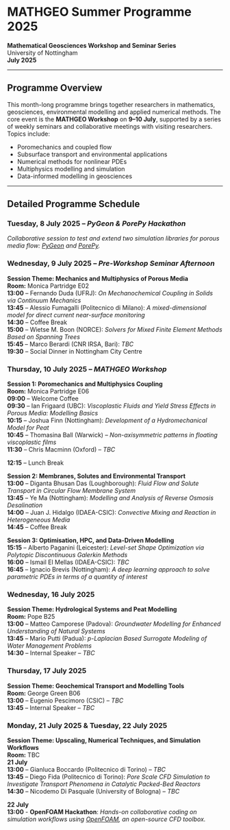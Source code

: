 # MATHGEO Summer Programme 2025
**Mathematical Geosciences Workshop and Seminar Series**  
University of Nottingham  
**July 2025**

---

## Programme Overview

This month-long programme brings together researchers in mathematics, geosciences, environmental modelling and applied numerical methods. The core event is the **MATHGEO Workshop** on **9–10 July**, supported by a series of weekly seminars and collaborative meetings with visiting researchers. Topics include:

- Poromechanics and coupled flow
- Subsurface transport and environmental applications
- Numerical methods for nonlinear PDEs
- Multiphysics modelling and simulation
- Data-informed modelling in geosciences

---

## Detailed Programme Schedule

### Tuesday, 8 July 2025 – *PyGeon & PorePy Hackathon*  
*Collaborative session to test and extend two simulation libraries for porous media flow: [PyGeon](https://github.com/pmgbergen/pygeon) and [PorePy](https://github.com/pmgbergen/porepy).*

### Wednesday, 9 July 2025 – *Pre-Workshop Seminar Afternoon*  
**Session Theme: Mechanics and Multiphysics of Porous Media**  
**Room:** Monica Partridge E02  
**13:00** – Fernando Duda (UFRJ): *On Mechanochemical Coupling in Solids via Continuum Mechanics*  
**13:45** – Alessio Fumagalli (Politecnico di Milano): *A mixed-dimensional model for direct current near-surface monitoring*  
**14:30** – Coffee Break  
**15:00** – Wietse M. Boon (NORCE): *Solvers for Mixed Finite Element Methods Based on Spanning Trees*  
**15:45** – Marco Berardi (CNR IRSA, Bari): *TBC*  
**19:30** – Social Dinner in Nottingham City Centre

### Thursday, 10 July 2025 – *MATHGEO Workshop*  
**Session 1: Poromechanics and Multiphysics Coupling**  
**Room:** Monica Partridge E06  
**09:00** – Welcome Coffee  
**09:30** – Ian Frigaard (UBC): *Viscoplastic Fluids and Yield Stress Effects in Porous Media: Modelling Basics*  
**10:15** – Joshua Finn (Nottingham): *Development of a Hydromechanical Model for Peat*  
**10:45** – Thomasina Ball (Warwick) – *Non-axisymmetric patterns in floating viscoplastic films*  
**11:30** – Chris Macminn (Oxford) – *TBC*  

**12:15** – Lunch Break

**Session 2: Membranes, Solutes and Environmental Transport**  
**13:00** – Diganta Bhusan Das (Loughborough): *Fluid Flow and Solute Transport in Circular Flow Membrane System*  
**13:45** – Ye Ma (Nottingham): *Modelling and Analysis of Reverse Osmosis Desalination*  
**14:00** – Juan J. Hidalgo (IDAEA-CSIC): *Convective Mixing and Reaction in Heterogeneous Media*  
**14:45** – Coffee Break  

**Session 3: Optimisation, HPC, and Data-Driven Modelling**  
**15:15** – Alberto Paganini (Leicester): *Level-set Shape Optimization via Polytopic Discontinuous Galerkin Methods*  
**16:00** – Ismail El Mellas (IDAEA-CSIC): *TBC*  
**16:45** – Ignacio Brevis (Nottingham): *A deep learning approach to solve parametric PDEs in terms of a quantity of interest*  

### Wednesday, 16 July 2025  
**Session Theme: Hydrological Systems and Peat Modelling**  
**Room:** Pope B25  
**13:00** – Matteo Camporese (Padova): *Groundwater Modelling for Enhanced Understanding of Natural Systems*  
**13:45** – Mario Putti (Padua): *p-Laplacian Based Surrogate Modeling of Water Management Problems*  
**14:30** – Internal Speaker – *TBC*

### Thursday, 17 July 2025  
**Session Theme: Geochemical Transport and Modelling Tools**  
**Room:** George Green B06  
**13:00** – Eugenio Pescimoro (CSIC) – *TBC*  
**13:45** – Internal Speaker – *TBC*

### Monday, 21 July 2025 & Tuesday, 22 July 2025  
**Session Theme: Upscaling, Numerical Techniques, and Simulation Workflows**  
**Room:** TBC  
**21 July**  
**13:00** – Gianluca Boccardo (Politecnico di Torino) – *TBC*  
**13:45** – Diego Fida (Politecnico di Torino): *Pore Scale CFD Simulation to Investigate Transport Phenomena in Catalytic Packed-Bed Reactors*  
**14:30** – Nicodemo Di Pasquale (University of Bologna) – *TBC*  

**22 July**  
**13:00** - **OpenFOAM Hackathon**: *Hands-on collaborative coding on simulation workflows using [OpenFOAM](https://www.openfoam.org), an open-source CFD toolbox.*